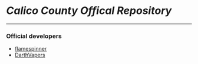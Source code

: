 # ***Calico County Offical Repository***
___


### Official developers
  * [flamespinner](https://github.com/flamespinner)
  * [DarthVapers](https://github.com/darthvapers)
